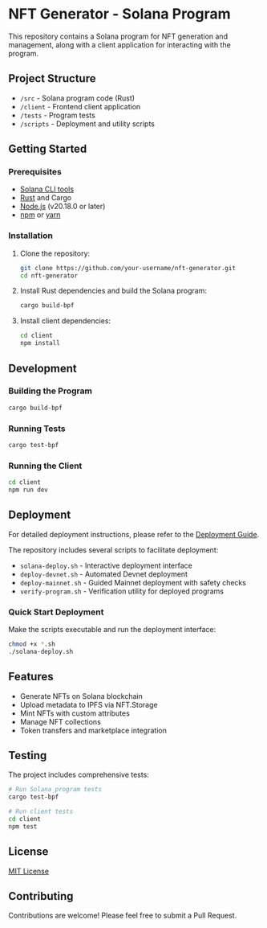# NFT Generator - Solana Program

This repository contains a Solana program for NFT generation and management, along with a client application for interacting with the program.

## Project Structure

- `/src` - Solana program code (Rust)
- `/client` - Frontend client application
- `/tests` - Program tests
- `/scripts` - Deployment and utility scripts

## Getting Started

### Prerequisites

- [Solana CLI tools](https://docs.solana.com/cli/install-solana-cli-tools)
- [Rust](https://www.rust-lang.org/tools/install) and Cargo
- [Node.js](https://nodejs.org/) (v20.18.0 or later)
- [npm](https://www.npmjs.com/) or [yarn](https://yarnpkg.com/)

### Installation

1. Clone the repository:
   ```bash
   git clone https://github.com/your-username/nft-generator.git
   cd nft-generator
   ```

2. Install Rust dependencies and build the Solana program:
   ```bash
   cargo build-bpf
   ```

3. Install client dependencies:
   ```bash
   cd client
   npm install
   ```

## Development

### Building the Program

```bash
cargo build-bpf
```

### Running Tests

```bash
cargo test-bpf
```

### Running the Client

```bash
cd client
npm run dev
```

## Deployment

For detailed deployment instructions, please refer to the [Deployment Guide](DEPLOYMENT.md).

The repository includes several scripts to facilitate deployment:

- `solana-deploy.sh` - Interactive deployment interface
- `deploy-devnet.sh` - Automated Devnet deployment
- `deploy-mainnet.sh` - Guided Mainnet deployment with safety checks
- `verify-program.sh` - Verification utility for deployed programs

### Quick Start Deployment

Make the scripts executable and run the deployment interface:

```bash
chmod +x *.sh
./solana-deploy.sh
```

## Features

- Generate NFTs on Solana blockchain
- Upload metadata to IPFS via NFT.Storage
- Mint NFTs with custom attributes
- Manage NFT collections
- Token transfers and marketplace integration

## Testing

The project includes comprehensive tests:

```bash
# Run Solana program tests
cargo test-bpf

# Run client tests
cd client
npm test
```

## License

[MIT License](LICENSE)

## Contributing

Contributions are welcome! Please feel free to submit a Pull Request. 